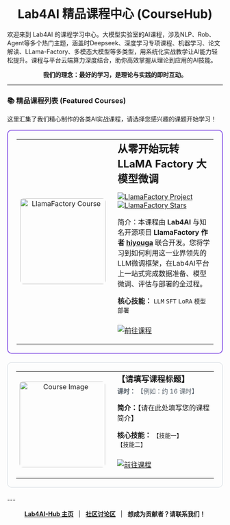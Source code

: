 <h1 align="center">Lab4AI 精品课程中心 (CourseHub)</h1>

<p align="top">
  欢迎来到 Lab4AI 的课程学习中心。大模型实验室的AI课程，涉及NLP、Rob、Agent等多个热门主题，涵盖时Deepseek、深度学习专项课程、机器学习、论文解读、LLama-Factory、多模态大模型等多类型，用系统化实战教学让AI能力轻松提升。课程与平台云端算力深度结合，助你高效掌握从理论到应用的AI技能。
</p>
<p align="center">
  <strong>我们的理念：最好的学习，是理论与实践的即时互动。</strong>
</p>

---

### 📚 精品课程列表 (Featured Courses)

这里汇集了我们精心制作的各类AI实战课程，请选择您感兴趣的课题开始学习！

<table width="100%" style="border: 2px solid #8957e5; border-radius: 10px; padding: 20px; margin-bottom: 20px;">
  <tr>
    <td width="25%" align="center" style="vertical-align: middle;">
      <img src="【LlamaFactory课程图片URL】" alt="LlamaFactory Course" width="200" style="border-radius: 8px;">
    </td>
    <td width="75%" style="padding-left: 20px; vertical-align: top;">
      <h2 style="margin-top: 0px; margin-bottom: 10px;">
从零开始玩转LLaMA Factory 大模型微调</h2>
      <p>
        <a href="https://github.com/hiyouga/LLaMA-Factory">
          <img src="https://img.shields.io/badge/合作项目-LLaMA%20Factory-blueviolet?style=social&logo=github" alt="LlamaFactory Project">
          <img src="https://img.shields.io/github/stars/hiyouga/LLaMA-Factory?style=social" alt="LlamaFactory Stars">
        </a>
      </p>
      <p>
        简介：本课程由 <strong>Lab4AI</strong> 与知名开源项目 <strong>LlamaFactory 作者 <a href="https://github.com/hiyouga">hiyouga</a></strong> 联合开发。您将学习到如何利用这一业界领先的LLM微调框架，在Lab4AI平台上一站式完成数据准备、模型微调、评估与部署的全过程。
      </p>
      <p>
        <strong>核心技能：</strong> <code>LLM</code> <code>SFT</code> <code>LoRA</code> <code>模型部署</code>
      </p>
      <p align="left" style="margin-top: 25px;">
        <a href="https://www.lab4ai.cn/course/detail?id=7c13e60f6137474eb40f6fd3983c0f46">
       <img src="https://img.shields.io/badge/前往课程-007BFF?style=for-the-badge&logo=rocket&logoColor=white" alt="前往课程">
        </a>
      </p>
    </td>
  </tr>
<table width="100%" style="border: 1px solid #d0d7de; border-radius: 10px; padding: 20px; margin-bottom: 20px;">
  <tr>
    <td width="25%" align="center" style="vertical-align: middle;">
      <img src="【请替换为课程图片URL】" alt="Course Image" width="200" style="border-radius: 8px;">
    </td>
    <td width="75%" style="padding-left: 20px; vertical-align: top;">
      <h3 style="margin-top: 0px; margin-bottom: 5px;">【请填写课程标题】</h3> 
      <p style="color: #57606a; font-size: 0.9em; margin-top: 0px;">
        <strong>课时：</strong> 【例如：约 16 课时】
      </p>
      <p>
        <strong>简介：</strong>【请在此处填写您的课程简介】
      </p>
      <p>
        <strong>核心技能：</strong> <code>【技能一】</code> <code>【技能二】</code>
      </p>
      <p align="left" style="margin-top: 25px;">
        <a href="【请替换为平台课程链接】">
          <img src="https://img.shields.io/badge/前往课程-007BFF?style=for-the-badge&logo=rocket&logoColor=white" alt="前往课程">
        </a>
      </p>
    </td>
  </tr>
</table>
---
<p align="center">
  <strong><a href="https://github.com/Lab4AI-Hub">Lab4AI-Hub 主页</a></strong>
  &nbsp;&nbsp;|&nbsp;&nbsp;
  <strong><a href="【社区讨论区链接】">社区讨论区</a></strong>
  &nbsp;&nbsp;|&nbsp;&nbsp;
  <strong>想成为贡献者？请联系我们！</strong>
</p>
